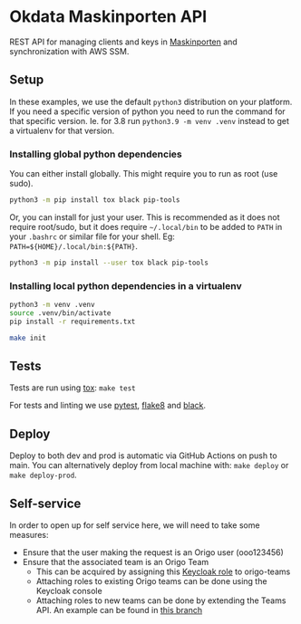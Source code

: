Okdata Maskinporten API
==================

REST API for managing clients and keys in [Maskinporten](https://samarbeid.digdir.no/maskinporten/maskinporten/25) and synchronization with AWS SSM.

## Setup

In these examples, we use the default `python3` distribution on your platform.
If you need a specific version of python you need to run the command for that
specific version. Ie. for 3.8 run `python3.9 -m venv .venv` instead to get a
virtualenv for that version.

### Installing global python dependencies

You can either install globally. This might require you to run as root (use sudo).

```bash
python3 -m pip install tox black pip-tools
```

Or, you can install for just your user. This is recommended as it does not
require root/sudo, but it does require `~/.local/bin` to be added to `PATH` in
your `.bashrc` or similar file for your shell. Eg:
`PATH=${HOME}/.local/bin:${PATH}`.

```bash
python3 -m pip install --user tox black pip-tools
```


### Installing local python dependencies in a virtualenv

```bash
python3 -m venv .venv
source .venv/bin/activate
pip install -r requirements.txt
```

```bash
make init
```


## Tests

Tests are run using [tox](https://pypi.org/project/tox/): `make test`

For tests and linting we use [pytest](https://pypi.org/project/pytest/),
[flake8](https://pypi.org/project/flake8/) and
[black](https://pypi.org/project/black/).


## Deploy

Deploy to both dev and prod is automatic via GitHub Actions on push to main. You
can alternatively deploy from local machine with: `make deploy` or `make
deploy-prod`.


## Self-service

In order to open up for self service here, we will need to take some measures:

* Ensure that the user making the request is an Origo user (ooo123456)
* Ensure that the associated team is an Origo Team
    * This can be acquired by assigning this [Keycloak role](https://github.com/oslokommune/dataplatform-config/blob/main/devops/modules/keycloak-resource-server/main.tf#L121-L128) to origo-teams
    * Attaching roles to existing Origo teams can be done using the Keycloak console
    * Attaching roles to new teams can be done by extending the Teams API. An example can be found in [this branch](https://github.com/oslokommune/teams)
